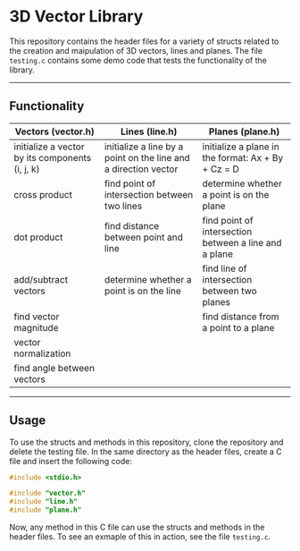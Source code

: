 # 3D Vector Library

This repository contains the header files for a variety of structs related to the creation and maipulation of 3D vectors, lines and planes. The file ```testing.c``` contains some demo code that tests the functionality of the library.

----

## Functionality

| Vectors (vector.h) | Lines (line.h) | Planes (plane.h)|
| ------------------- | ---------------- | ------- |
| initialize a vector by its components (i, j, k) | initialize a line by a point on the line and a direction vector | initialize a plane in the format: Ax + By + Cz = D |
| cross product | find point of intersection between two lines | determine whether a point is on the plane |
| dot product | find distance between point and line | find point of intersection between a line and a plane |
| add/subtract vectors | determine whether a point is on the line | find line of intersection between two planes |
| find vector magnitude |  | find distance from a point to a plane |
| vector normalization |
| find angle between vectors |

----

## Usage
To use the structs and methods in this repository, clone the repository and delete the testing file. In the same directory as the header files, create a C file and insert the following code:

```C
#include <stdio.h>

#include "vector.h"
#include "line.h"
#include "plane.h"
```
Now, any method in this C file can use the structs and methods in the header files. To see an exmaple of this in action, see the file ```testing.c```.
